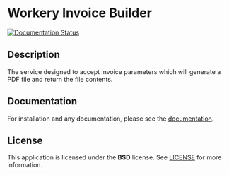 # Workery Invoice Builder
[![Documentation Status](https://readthedocs.org/projects/workery-invoicebuilder/badge/?version=latest)](https://workery-invoicebuilder.readthedocs.io/?badge=latest)

## Description
The service designed to accept invoice parameters which will generate a PDF file and return the file contents.

## Documentation
For installation and any documentation, please see the [documentation](https://workery-invoicebuilder.readthedocs.io/).

## License
This application is licensed under the **BSD** license. See [LICENSE](LICENSE) for more information.
